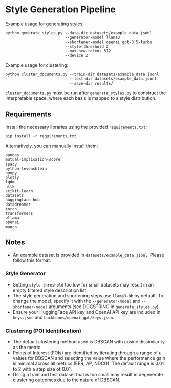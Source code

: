 # Style Generation Pipeline

Example usage for generating styles:
```
python generate_styles.py --data-dir datasets/example_data.jsonl 
                          --generator-model llama3 
                          --shortener-model openai:gpt-3.5-turbo
                          --style-threshold 2
                          --max-new-tokens 512 
                          --device 2 
```
Example usage for clustering:
```
python cluster_documents.py --train-dir datasets/example_data.jsonl 
                            --test-dir datasets/example_data.jsonl 
                            --save-dir results/
```
`cluster_documents.py` must be run after `generate_styles.py` to construct the interpretable space, where each basis is mapped to a style distribution.

## Requirements
Install the necessary libraries using the provided `requirements.txt`:
```
pip install -r requirements.txt
```
Alternatively, you can manually install them:
```
pandas
mutual-implication-score
spacy
python-levenshtein
numpy
plotly
tqdm
nltk
scikit-learn
datasets
huggingface-hub
datadreamer
torch
transformers
ollama
openai
munch
```

## Notes
 - An example dataset is provided in `datasets/example_data.jsonl`. Please follow this format.

### Style Generator
 - Setting `style-threshold` too low for small datasets may result in an empty filtered style description list.
 - The style generation and shortening steps use `llama3-8b` by default. To change the model, specify it with the `--generator-model` and `--shortener-model` arguments (see DOCSTRING in `generate_styles.py`).
 - Ensure your HuggingFace API key and OpenAI API key are included in `keys.json` and `backbones/openai_gpt/keys.json`.

### Clustering (POI Identification)
- The default clustering method used is DBSCAN with cosine dissimilarity as the metric.
- Points of Interest (POIs) are identified by iterating through a range of $\epsilon$ values for DBSCAN and selecting the value where the performance gain is minimal across all metrics (EER, AP, NDCG). The default range is 0.01 to 2 with a step size of 0.01.
- Using a train and test dataset that is too small may result in degenerate clustering outcomes due to the nature of DBSCAN.

